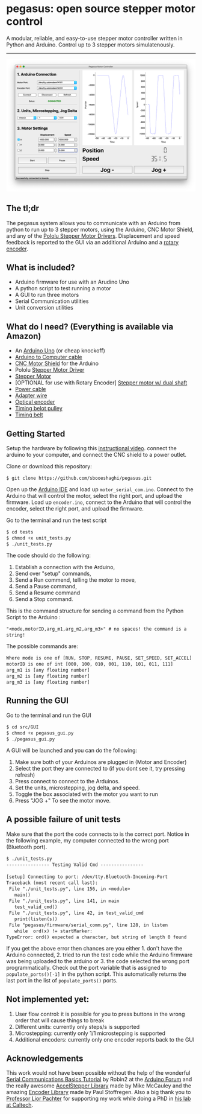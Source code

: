 # pegasus: open source stepper motor control

A modular, reliable, and easy-to-use stepper motor controller written in Python and Arduino. Control up to 3 stepper motors simulatenously.
__________________________________
![poseidon_logo](docs/example.png)

## The tl;dr

The pegasus system allows you to communicate with an Arduino from python to run up to 3 stepper motors, using the Arduino, CNC Motor Shield, and any of the [Pololu Stepper Motor Drivers](https://www.pololu.com/category/120/stepper-motor-drivers). Displacement and speed feedback is reported to the GUI via an additional Arduino and a [rotary encoder](https://www.amazon.com/Signswise-Incremental-Encoder-Dc5-24v-Voltage/dp/B00UTIFCVA/ref=sr_1_3?keywords=rotary+encoder&qid=1572125510&sr=8-3).

## What is included?
* Arduino firmware for use with an Arudino Uno
* A python script to test running a motor
* A GUI to run three motors 
* Serial Communication utilities
* Unit conversion utilities

## What do I need? (Everything is available via Amazon)
* An [Arduino Uno](https://www.amazon.com/Arduino-A000066-ARDUINO-UNO-R3/dp/B008GRTSV6/ref=sr_1_3?keywords=arduino&qid=1570988503&sr=8-3) (or cheap knockoff)
* [Arduino to Computer cable](https://www.amazon.com/AmazonBasics-USB-2-0-Cable-Male/dp/B00NH11KIK/ref=sr_1_3?keywords=arduino+cable&qid=1570989005&sr=8-3)
* [CNC Motor Shield](https://www.amazon.com/HiLetgo®-Engraver-Printer-Expansion-Arduino/dp/B01D2HL9T8/ref=sr_1_5?keywords=cnc+motor+shield&qid=1570988531&sr=8-5) for the Arduino
* Pololu [Stepper Motor Driver](https://www.amazon.com/KINGPRINT-DRV8825-Stepper-Driver-Printer/dp/B075XH1TSJ/ref=sr_1_4?keywords=pololu+stepper+motor+driver&qid=1570988556&sr=8-4)
* [Stepper Motor](https://www.amazon.com/STEPPERONLINE-Stepper-Bipolar-Connector-compatible/dp/B00PNEQKC0/ref=sr_1_4?keywords=stepper+motor&qid=1570988610&sr=8-4)
* [OPTIONAL for use with Rotary Encoder] [Stepper motor w/ dual shaft](https://www.amazon.com/Double-Stepper-Bipolar-4-wires-Pinter/dp/B00W98YK5M/ref=sr_1_11?keywords=stepper+motor+dual+shaft&qid=1572125910&s=industrial&sr=1-11)
* [Power cable](https://www.amazon.com/ALITOVE-Converter-5-5x2-1mm-100V-240V-Security/dp/B078RT3ZPS/ref=sr_1_12?keywords=power+cable+to+terminal&qid=1570988714&sr=8-12)
* [Adapter wire](https://www.amazon.com/43x2pcs-Connectors-Security-Lighting-MILAPEAK/dp/B072BXB2Y8/ref=sr_1_11?keywords=power+cable+to+terminal&qid=1570988714&sr=8-11)
* [Optical encoder](https://www.amazon.com/Signswise-Incremental-Encoder-Dc5-24v-Voltage/dp/B00UTIFCVA/ref=sr_1_3?keywords=rotary+encoder&qid=1572125510&sr=8-3)
*  [Timing belot pulley](https://www.amazon.com/Qunqi-Aluminum-Timing-Pulley-Printer/dp/B01IMR6OR0/ref=sr_1_19?keywords=stepper+motor+timing+belt&qid=1572125697&sr=8-19)
* [Timing belt](https://www.amazon.com/iOrion-Printer-Timing-Closed-Rubber/dp/B07KK86NYX/ref=sr_1_9?keywords=stepper+motor+timing+belt&qid=1572125757&sr=8-9)

## Getting Started
Setup the hardware by following this [instructional video](https://www.youtube.com/watch?v=Xl02fsRCJ7U). connect the arduino to your computer, and connect the CNC shield to a power outlet.

Clone or download this repository:
```
$ git clone https://github.com/sbooeshaghi/pegasus.git
```

Open up the [Arduino IDE](https://www.arduino.cc/en/main/software) and load up `motor_serial_com.ino`. Connect to the Arduino that will control the motor, select the right port, and upload the firmware. Load up `encoder.ino`, connect to the Arduino that will control the encoder, select the right port, and upload the firmware.

Go to the terminal and run the test script
```
$ cd tests
$ chmod +x unit_tests.py
$ ./unit_tests.py
```

The code should do the following:
1. Establish a connection with the Arduino,
2. Send over "setup" commands,
3. Send a Run commend, telling the motor to move,
4. Send a Pause command, 
5. Send a Resume command
6. Send a Stop command.

This is the command structure for sending a command from the Python Script to the Arduino :
```
"<mode,motorID,arg_m1,arg_m2,arg_m3>" # no spaces! the command is a string!
```

The possible commands are:
```
Where mode is one of [RUN, STOP, RESUME, PAUSE, SET_SPEED, SET_ACCEL]
motorID is one of int [000, 100, 010, 001, 110, 101, 011, 111] 
arg_m1 is [any floating number]
arg_m2 is [any floating number]
arg_m3 is [any floating number]
```

## Running the GUI
Go to the terminal and run the GUI 
```
$ cd src/GUI
$ chmod +x pegasus_gui.py
$ ./pegasus_gui.py
```

A GUI will be launched and you can do the following:
1. Make sure both of your Arduinos are plugged in (Motor and Encoder)
2. Select the port they are connected to (if you dont see it, try pressing refresh)
3. Press connect to connect to the Arduinos.
4. Set the units, microstepping, jog delta, and speed.
5. Toggle the box associated with the motor you want to run
6. Press "JOG +" To see the motor move.

## A possible failure of unit tests
Make sure that the port the code connects to is the correct port. Notice in the following example, my computer connected to the wrong port (Bluetooth port). 

 ```
 $ ./unit_tests.py
---------------- Testing Valid Cmd ----------------

[setup] Connecting to port: /dev/tty.Bluetooth-Incoming-Port
Traceback (most recent call last):
  File "./unit_tests.py", line 156, in <module>
    main()
  File "./unit_tests.py", line 141, in main
    test_valid_cmd()
  File "./unit_tests.py", line 42, in test_valid_cmd
    print(listen(s))
  File "pegasus/firmware/serial_comm.py", line 128, in listen
    while  ord(x) != startMarker:
TypeError: ord() expected a character, but string of length 0 found
```

If you get the above error then chances are you either 1. don't have the Arduino connected, 2. tried to run the test code while the Arduino firmware was being uploaded to the arduino or 3. the code selected the wrong port programmatically. Check out the port variable that is assigned to `populate_ports()[-1]` in the python script. This automatically returns the last port in the list of `populate_ports()` ports.

## Not implemented yet:
1. User flow control: it is possible for you to press buttons in the wrong order that will cause things to break
2. Different units: currently only steps/s is supported
3. Microstepping: currently only 1/1 microstepping is supported
4. Additional encoders: currently only one encoder reports back to the GUI

## Acknowledgements
This work would not have been possible without the help of the wonderful [Serial Communications Basics Tutorial](https://forum.arduino.cc/index.php?topic=396450.0) by Robin2 at the [Arduino Forum](https://forum.arduino.cc/index.php) and the really awesome [AccelStepper Library](http://www.airspayce.com/mikem/arduino/AccelStepper/classAccelStepper.html) made by Mike McCauley and the amazing [Encoder Library](https://www.pjrc.com/teensy/td_libs_Encoder.html) made by Paul Stoffregen. Also a big thank you to [Professor Lior Pachter](https://liorpachter.wordpress.com) for supporting my work while doing a PhD in [his lab at Caltech](https://pachterlab.github.io).
